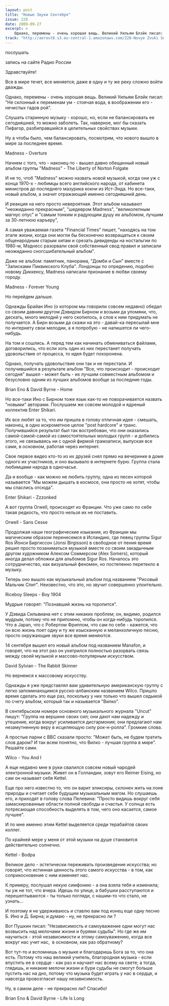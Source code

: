 ```yaml
---
layout: post
title: "Новые Звуки Сентября"
issue: 228
date: 2009-09-27
excerpt: >
    Однако, перемены - очень хорошая вещь. Великий Уильям Блэйк писал: "Не склонный к переменам ум - стоячая вода, в воображении его - нечистых гадов рой".
track: "http://aerost8.s3.eu-central-1.amazonaws.com/228-Novye Zvuki Sentjabrja.mp3"
---
```


послушать

запись на сайте Радио России

Здравствуйте!

Все в мире течет, все меняется; даже в одну и ту же реку сложно войти дважды.

Однако, перемены - очень хорошая вещь. Великий Уильям Блэйк писал: "Не склонный к переменам ум - стоячая вода, в воображении его - нечистых гадов рой".

Слушать старинную музыку - хорошо, но, если не балансировать ее сегодняшней, то можно заболеть. Так, наверное, мог бы сказать Пифагор, разбиправшийся в целительных свойствах музыки.

Ну а чтобы было, чем балансировать, посмотрим, что нового вышло в мире за последнее время.

Madness - Overture

Начнем с того, что - наконец-то - вышел давно обещанный новый альбом группы "Madness" - The Liberty of Norton Folgate

И не то, чтоб "Madness" можно назвать новой музыкой, когда они уж с конца 1970-х - любимцы всего английского народа, от кабинета министров до последнего мазурика кокни из Ист-Энда. Но все-таки, новый альбом, а значит отражающий именно сегодняшний день.

И реакция на него просто невероятная. Этот альбом называют "неожиданно прекрасным", "шедевром Madness", "великолепным магнус опус" и "самым тонким и радующим душу их альбомом, лучшим за 30-летнюю каръеру",

А самая уважаемая газета "Financial Times" пишет, "находясь на том этапе жизни, когда они могли бы бесконечно возвращаться к своим общенародным старым хитам и срезать дивиденды на ностальгии по 1980-м, Мэднесс разорвали свой собственный свод правил и записали неожиданно сногсшибательный альбом".

Даже не альбом: памятник, панорама, "Домби и Сын" вместе с "Записками Пиквикского Клуба". Лондонцы по опредению, подобно новому Диккенсу, Madness написали признание в любви своему городу.

Madness - Forever Young

Но перейдем дальше.

Однажды Брайан Ино (о котором мы говорили совсем недавно) обедал со своим давним другом Дэвидом Бирном и возьми да упомяни, что, дескать, много мелодий у него скопилось, а слов к ним придумать не получается. А Бирн возьми да скажи на это - давай-ка пересылай мне по интернету свои мелодии, а я попробую - не напишется ли чего-нибудь.

На том и сошлись. А перед тем как начинать обмениваться файлами, договорились, что если хоть один из них перестанет получать удовольствие от процесса, то идея будет похоронена.

Однако, получать удовольствие они так и не перестали. И получившийся в результате альбом "Все, что происходит - происходит сегодня" вышел - может быть - их лучшим совместным альбомом и безусловно одним из лучших альбомов вообще за последние годы.

Brian Eno & David Byrne - Home

Но все-таки Ино с Бирном тоже язык как-то не поворачивается назвать "новыми" авторами. Послушаем же совсем молодой и ядреный коллектив Enter Shikari.

Их все любят за то, что им пришла в голову отличная идея - смешать, наконец, в одно искрометное целое "post hardcore" и транс. Получившийся результат был так востребован, что они оказались самой-самой-самой из самостоятельных молодых групп - и добились этого, не связываясь ни с одной фирмой грамзаписи, выпуская все сами, в основном, работая через интернет.

Свое первое видео кто-то из их друзей снял прямо на вечеринке в доме одного их участников, и оно вызывало в интернете бурю. Группа стала любимцами народа в одночасье.

Да и вообще - как можно не любить группу, одна из песен которой называется "Мы можем дышать в космосе, они просто не хотят, чтобы мы спаслись отсюда".

Enter Shikari - Zzzonked

А вот группа Orwell, происходят из Франции. Что уже само по себе такая редкость, что просто нельзя их не поставить.

Orwell - Sans Cesse

Продолжая наши географические изыкания, из Франции мы магическим образом перенесемся в Исландию, где певец группы Sigur Ros Йонси Биргиссон (Jonsi Birgisson) в свободное от пения время решил просто позаниматься музыкой вместе со своим закадычным другом художником Алексом Соммерсом (Alex Somers), который иногда делал обложки для альбомов Sigur Ros. Началось это сотрудничество, как визуальный феномен, но постепенно перетекло в музыку.

Теперь оно вышло как музыкальный альбом под названием "Рисовый Мальчик Спит". Неизвестно, что это, но звучит совершенно упоительно.

Riceboy Sleeps - Boy 1904

Мудрые говорят: "Познавший жизнь на торопится".

У Дэвида Сильвиана нет с этим никаких проблем; он, видимо, родился мудрым, потому что не припомню, чтобы он когда-нибудь торопился. Что в Japan, что с Робертом Фриппом, что сам по себе - кажется, что он всю жизнь поет одну и ту же изысканную и меланхоличную песню, просто окружающие звуки все время меняются.

14 сентября вышел его новый альбом под названием Manafon, и говорят, что на этот раз он ухитрился полностью разорвать связь между своей музыкой и массово-популярным искусством.

David Sylvian - The Rabbit Skinner

Но вернемся к массовому искусству.

Однажды я уже представлял вам удивительную американскую группу с легко запоминающимся русско-албанским названием Wilco. Пришло время сделать это еще раз, поскольку у них только что вышел седьмой по счету альбом, который так и называется "Вилко".

В сентябрьском номере основного музыкального журнала "Uncut" пишут: "Группа на вершине своих сил; они дают нам надежду и утешение, когда вокруг усиливается дисгармония; они предлагают нам незамутненную веру в исцеляющую силу рок-н-ролла". Громкие слова.

А простые парни с BBC сказали просто: "Может быть, не будем тратить слов даром? И так всем понятно, что Вилко - лучшая группа в мире". Решайте сами.

Wilco - You And I

А еще недавно мне в руки свалился совсем новый чародей электронной музыки. Живет он в Голландии, зовут его Reimer Eising, но сам он называет себя Kettel.

Еще про него известно то, что он варит эликсиры, склонен жить на лоне природы и считает себе будущим музыкальным магом. Но слушаешь его, и приходят в голову слова Пелевина: "Просто видишь вокруг себя замаскированные области полной свободы и счастья. У солнца есть потрясающая способность выделять в том, чего оно касается, самое лучшее".

И по мне именно этим Kettel выделяется среди терабайтов своих коллег.

По крайней мере у меня от этой музыки на душе становится действительно солнечно.

Kettel - Bodpa

Великое дело - эстетически переживать произведение искусства; но говорят, что истинная ценность этого самого искусства - в том, как соприкосновение с ним изменяет нас.

К примеру, послушал некую симфонию - а она взяла тебя и изменила; ты уж не тот, что вчера. Идешь по улице, а бабушки расступаются и перешептываются - ты только погляди, с нашим-то что стало, не узнать...

И поэтому я не удерживаюсь и ставлю вам под конец еще одну песню Б. Ино и Д. Бирна; и думаю - ну, не прекрасно ли ?

Вот Пушкин писал: "Независимость и самоуважение одни могут нас возвысить над мелочами жизни и бурями судьбы". Но где же им научиться - этой независимости и этому самоуважению, когда все вокруг нас учит нас,  в основном, как раз обратному?

Вот тут-то и вспомнишь о музыке и благодаришь Бога за то, что она есть. Потому что наш великий учитель, благородная музыка - если впустить ее в сердце - как раз и научает нас всему на свете; а тогда, глядишь, и никакие мелочи жизни и бури судьбы не смогут больше пустить нас на дно, потому что музыка будет играть у нас в сердце, и навсегда провозгласит нашу независимость.

Ну, в самом деле - не прекрасно ли? Спасибо!

Brian Eno & David Byrne - Life Is Long
